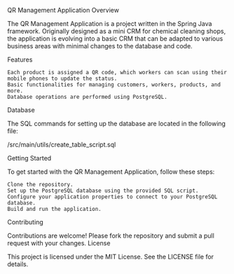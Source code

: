QR Management Application
Overview

The QR Management Application is a project written in the Spring Java framework. Originally designed as a mini CRM for chemical cleaning shops, the application is evolving into a basic CRM that can be adapted to various business areas with minimal changes to the database and code.

Features

    Each product is assigned a QR code, which workers can scan using their mobile phones to update the status.
    Basic functionalities for managing customers, workers, products, and more.
    Database operations are performed using PostgreSQL.

Database

The SQL commands for setting up the database are located in the following file:

/src/main/utils/create_table_script.sql

Getting Started

To get started with the QR Management Application, follow these steps:

    Clone the repository.
    Set up the PostgreSQL database using the provided SQL script.
    Configure your application properties to connect to your PostgreSQL database.
    Build and run the application.

Contributing

Contributions are welcome! Please fork the repository and submit a pull request with your changes.
License

This project is licensed under the MIT License. See the LICENSE file for details.
